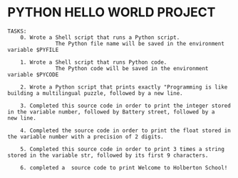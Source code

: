 # PYTHON HELLO WORLD PROJECT
	TASKS:
		0. Wrote a Shell script that runs a Python script.
                   The Python file name will be saved in the environment variable $PYFILE

		1. Wrote a Shell script that runs Python code.
                   The Python code will be saved in the environment variable $PYCODE
		
		2. Wrote a Python script that prints exactly "Programming is like building a multilingual puzzle, followed by a new line.

		3. Completed this source code in order to print the integer stored in the variable number, followed by Battery street, followed by a                    new line.

		4. Completed the source code in order to print the float stored in the variable number with a precision of 2 digits.

		5. Completed this source code in order to print 3 times a string stored in the variable str, followed by its first 9 characters.

		6. completed a	source code to print Welcome to Holberton School!

